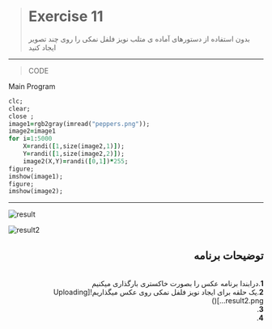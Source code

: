 
> # Exercise 11
>بدون استفاده از دستورهای آماده ی متلب نویز فلفل نمکی را روی چند تصویر ایجاد کنید
***
>CODE

Main Program
```ruby
clc;
clear;
close ;
image1=rgb2gray(imread("peppers.png"));
image2=image1
for i=1:5000
    X=randi([1,size(image2,1)]);
    Y=randi([1,size(image2,2)]);
    image2(X,Y)=randi([0,1])*255;
figure;
imshow(image1);
figure;
imshow(image2);
```
****
![result](https://user-images.githubusercontent.com/79658260/115949873-229f4600-a4ed-11eb-9bae-8106d6126e84.png)

![result2](https://user-images.githubusercontent.com/79658260/115950083-66467f80-a4ee-11eb-827d-7dd9c920023b.png)



<div dir="rtl">
<h2>توضیحات برنامه</h2> <br />
 <b>1</b>.درابندا برنامه عکس را بصورت خاکستری بارگذاری میکنیم <br />
<b>2</b>.یک حلقه برای ایجاد نویز فلفل نمکی روی عکس میگذاریم![Uploading result2.png…]()<br />
<b>3</b>. <br />
<b>4</b>. 
    
</div>

